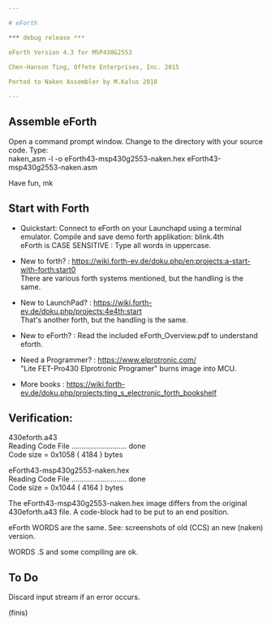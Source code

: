```yaml
---

# eForth

*** debug release ***

eForth Version 4.3 for MSP430G2553
 
Chen-Hanson Ting, Offete Enterprises, Inc. 2015

Ported to Naken Assembler by M.Kalus 2018

---
```


## Assemble eForth

Open a command prompt window. Change to the directory with your source code. Type:  
naken_asm -l -o eForth43-msp430g2553-naken.hex eForth43-msp430g2553-naken.asm

Have fun, mk

## Start with Forth

- Quickstart: Connect to eForth on your Launchapd using a terminal emulator. Compile and save demo forth applikation: blink.4th  
eForth is CASE SENSITIVE : Type all words in uppercase.

- New to forth? : https://wiki.forth-ev.de/doku.php/en:projects:a-start-with-forth:start0  
There are various forth systems mentioned, but the handling is the same.

- New to LaunchPad? : https://wiki.forth-ev.de/doku.php/projects:4e4th:start  
That's another forth, but the handling is the same.

- New to eForth? : Read the included eForth_Overview.pdf to understand eforth.

- Need a Programmer? : https://www.elprotronic.com/  
"Lite FET-Pro430 Elprotronic Programer" burns image into MCU.

- More books : https://wiki.forth-ev.de/doku.php/projects:ting_s_electronic_forth_bookshelf

## Verification: 

430eforth.a43  
Reading Code File ........................... done  
Code size = 0x1058 ( 4184 ) bytes

eForth43-msp430g2553-naken.hex  
Reading Code File ........................... done  
Code size = 0x1044 ( 4164 ) bytes

The eForth43-msp430g2553-naken.hex image differs from the original 430eforth.a43 file. A code-block had to be put to an end position.

eForth WORDS are the same. See: screenshots of old (CCS) an new (naken) version.

WORDS .S and some compiling are ok.
 
## To Do

Discard input stream if an error occurs.

(finis)